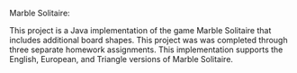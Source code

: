 Marble Solitaire:

This project is a Java implementation of the game Marble Solitaire that includes additional board shapes. This project was was completed through three separate homework assignments. This implementation supports the English, European, and Triangle versions of Marble Solitaire.
